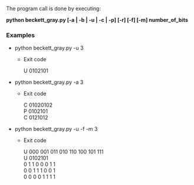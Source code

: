 The program call is done by executing: 

**python beckett_gray.py [-a | -b | -u | -c | -p] [-r] [-f] [-m] number_of_bits**

### Examples
* python beckett_gray.py -u 3
  - Exit code

    U 0102101
    
* python beckett_gray.py -a 3
  - Exit code

    C 01020102  
    P 0102101  
    C 0121012
    
* python beckett_gray.py -u -f -m 3
  - Exit code

    U 000 001 011 010 110 100 101 111  
    U 0102101         
    0 1 1 0 0 0 1 1   
    0 0 1 1 1 0 0 1  
    0 0 0 0 1 1 1 1  
